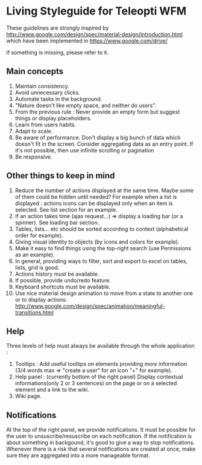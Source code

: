 Living Styleguide for Teleopti WFM
=================

These guidelines are strongly inspired by http://www.google.com/design/spec/material-design/introduction.html
which have been implemented in https://www.google.com/drive/

If something is missing, please refer to it.


Main concepts
---

1. Maintain consistency.
2. Avoid unnecessary clicks.
3. Automate tasks in the background. 
4. "Nature doesn't like empty space, and neither do users". 
6. From the previous rule : Never provide an empty form but suggest things or display placeholders.
7. Learn from users habits.
8. Adapt to scale.
9. Be aware of performance. Don't display a big bunch of data which doesn't fit in the screen. Consider aggregating data as an entry point. If it's not possible, then use infinite scrolling or pagination
10. Be responsive.


Other things to keep in mind
---

1. Reduce the number of actions displayed at the same time. Maybe some of them could be hidden until needed?
For example when a list is displayed : actions icons can be displayed only when an item is selected. See list section for an example.
2. If an action takes time (ajax request...) => display a loading bar (or a spinner). See loading bar section.
3. Tables, lists... etc should be sorted according to context (alphabetical order for example).
4. Giving visual identity to objects (by icons and colors for example).
5. Make it easy to find things using the top-right search (use Permissions as an example).
6. In general, providing ways to filter, sort and export to excel on tables, lists, grid is good.
7. Actions history must be available.
8. If possible, provide undo/redo feature.
9. Keyboard shortcuts must be available.
10. Use nice material design animation to move from a state to another one or to display actions: http://www.google.com/design/spec/animation/meaningful-transitions.html

Help
---

Three levels of help must always be available through the whole application :
1. Tooltips : Add useful tooltips on elements providing *more* information (3/4 words max => "create a user" for an icon "+" for example).
2. Help panel : (currently bottom of the right panel) Display contextual informations(only 2 or 3 sentences) on the page or on a selected element and a link to the wiki.
3. Wiki page.

Notifications 
---

At the top of the right panel, we provide notifications. It must be possible for the user to unsuscribe/resuscribe on each notification.
If the notification is about something in backgound, it's good to give a way to stop notifications. Whenever there is a risk that several notifications are created at once, make sure they are aggregated into a more manageable format.

